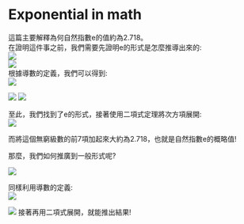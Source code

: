 # Exponential in math #
這篇主要解釋為何自然指數e的值約為2.718。  
在證明這件事之前，我們需要先證明e的形式是怎麼推導出來的:  
<img src="https://latex.codecogs.com/png.image?\dpi{110}y=f(x)=ln(x)\Rightarrow&space;y'=f'(x)=\frac{1}{x}&space;\&space;\&space;\&space;\forall&space;x&space;\neq&space;0&space;"/>  
<img src="https://latex.codecogs.com/png.image?\dpi{110}f'(x)=1&space;" />  
根據導數的定義，我們可以得到:  
<img src="https://latex.codecogs.com/png.image?\dpi{110}f'(1)&space;\\&space;=\displaystyle&space;\lim_{h&space;\to&space;0}\frac{f(1&plus;h)-f(1)}{h}&space;\\&space;=\displaystyle&space;\lim_{x&space;\to&space;0}\frac{f(1&plus;x)-f(1)}{x}\\&space;=\displaystyle&space;\lim_{x&space;\to&space;0}\frac{ln(1&plus;x)-ln1}{x}&space;\\&space;=&space;\lim_{x&space;\to&space;0}\frac{1}{x}*ln(1&plus;x)&space;\\=&space;\lim_{x&space;\to&space;0}ln(1&plus;x)^\frac{1}{x}&space;\\&space;=&space;\lim_{x&space;\to&space;\infty}ln(1&plus;\frac{1}{x})^x" />  

<img src="https://latex.codecogs.com/png.image?\dpi{110}\because&space;f'(x)=1&space;\&space;\therefore&space;&space;\lim_{x&space;\to&space;0}ln(1&plus;x)^\frac{1}{x}&space;=&space;1&space;"  />  

<img src="https://latex.codecogs.com/png.image?\dpi{110}e&space;=&space;e^1&space;=&space;e^{\&space;\displaystyle&space;\lim_{x&space;\to&space;0}ln(1&plus;x)^{\frac{1}{x}}}&space;=&space;\displaystyle&space;\lim_{x&space;\to&space;0}&space;e^{ln(1&plus;x)^{\frac{1}{x}}}&space;=&space;\lim_{x&space;\to&space;0}(1&plus;x)^{\frac{1}{x}}" />  

至此，我們找到了e的形式，接著使用二項式定理將次方項展開:  
<img src="https://latex.codecogs.com/png.image?\dpi{110}e&space;=&space;\lim_{x&space;\to&space;\infty&space;}(1&plus;\frac{1}{x})^x&space;\\=\lim_{x&space;\to&space;\infty&space;}&space;\left&space;(\sum_{k=0}^{x}&space;\binom{x}{k}&space;\frac{1}{h^k}&space;&space;\right&space;)\\=&space;\lim_{x&space;\to&space;\infty&space;}[\&space;\binom{x}{0}\frac{1}{x^0}&plus;\binom{x}{1}\frac{1}{x^1}...]&space;\\&space;=&space;\lim_{x&space;\to&space;\infty&space;}[\&space;\frac{1}{0!}&plus;\frac{x}{1!}*\frac{1}{x}&plus;\frac{x(x-1)}{2!}*\frac{1}{x^2}&plus;...]&space;\\&space;=&space;\lim_{x&space;\to&space;\infty&space;}[\&space;\frac{1}{0!}&plus;\frac{1}{1!}&plus;\frac{(1-\frac{1}{x})}{2!}&plus;...]&space;\\&space;=&space;&space;\frac{1}{0!}&plus;\frac{1}{1!}&plus;\frac{1}{2!}&plus;...\\&space;=&space;\sum_{n=0}^{\infty&space;}&space;\frac{1}{n!}"/>  

而將這個無窮級數的前7項加起來大約為2.718，也就是自然指數e的概略值!  

那麼，我們如何推廣到一般形式呢?  

<img src="https://latex.codecogs.com/png.image?\dpi{110}lnx=log_{e}x&space;\Rightarrow&space;a^x=e^{xlna}&space;\\\frac{da^x}{dx}=\frac{d}{d(xlna)}e^{xlna}*\frac{d}{dx}xlna&space;=&space;lna*e^{xlna}&space;=&space;a^xlna"/>  

同樣利用導數的定義:  
<img src="https://latex.codecogs.com/png.image?\dpi{110}\frac{d}{dx}a^x=\displaystyle&space;\lim_{h&space;\to&space;0}\frac{a^{x&plus;h}-a^x}{h}=\displaystyle&space;\lim_{h&space;\to&space;0}\frac{a^x(a^h-1)}{h}=a^x*\displaystyle&space;\lim_{h&space;\to&space;0}\frac{(a^h-1)}{h}&space;=&space;a^x*lna"  />  

<img src="https://latex.codecogs.com/png.image?\dpi{110}\displaystyle&space;\lim_{h&space;\to&space;0}a^h-1=\displaystyle&space;\lim_{h&space;\to&space;0}hlna&space;\\\Rightarrow&space;&space;\displaystyle&space;\lim_{h&space;\to&space;0}a^h=\displaystyle&space;\lim_{h&space;\to&space;0}1&plus;hlna&space;\\\Rightarrow&space;&space;\displaystyle&space;\lim_{h&space;\to&space;0}a=\displaystyle&space;\lim_{h&space;\to&space;0}(1&plus;hlna)^{\frac{1}{h}}&space;\\\because&space;a=e^{lna}&space;\&space;\therefore&space;e^{lna}=\lim_{h&space;\to&space;\infty&space;}(1&plus;\frac{lna}{h})^h=[\lim_{h&space;\to&space;\infty&space;}(1&plus;\frac{1}{h})^h]^{lna}&space;=&space;\lim_{h&space;\to&space;\infty&space;}(1&plus;\frac{1}{h})^{hlna}&space;\\i.e.&space;\&space;e^x&space;=&space;\lim_{h&space;\to&space;\infty&space;}&space;(1&plus;\frac{x}{h})^h&space;=&space;\sum_{n=0}^{\infty&space;}\frac{n!}{x^n}"/>  
接著再用二項式展開，就能推出結果!  
